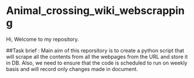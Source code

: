 # Animal_crossing_wiki_webscrapping

Hi, Welcome to my repository. 

##Task brief :
Main aim of this reporsitory is to create a python script that will scrape all the contents from all the webpages from the URL and store it in DB. Also, we need to 
ensure that the code is scheduled to run on weekly basis and will record only changes made in document. 
